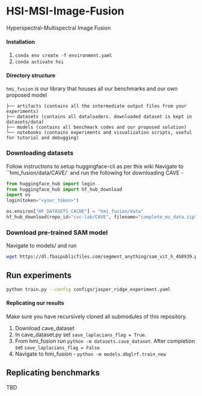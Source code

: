 # HSI-MSI-Image-Fusion
Hyperspectral-Multispectral Image Fusion

#### Installation
1. ```conda env create -f environment.yaml```
2. ```conda activate hsi```

#### Directory structure
`hmi_fusion` is our library that houses all our benchmarks and our own proposed model
```
├── artifacts (contains all the intermediate output files from your experiments)
├── datasets (contains all dataloaders. downloaded dataset is kept in datasets/data)
├── models (contains all benchmark codes and our proposed solution)
└── notebooks (contains experiments and visualization scripts, useful for tutorial and debugging)
```

### Downloading datasets
Follow instructions to setup huggingface-cli as per this wiki
Navigate to ``hmi_fusion/data/CAVE/` and run the following for downloading CAVE -
```python
from huggingface_hub import login
from huggingface_hub import hf_hub_download
import os
login(token="<your_token>")

os.environ["HF_DATASETS_CACHE"] = "hmi_fusion/data"
hf_hub_download(repo_id="cvc-lab/CAVE", filename="complete_ms_data.zip", repo_type="dataset")

```
### Download pre-trained SAM model
Navigate to models/ and run
```sh
wget https://dl.fbaipublicfiles.com/segment_anything/sam_vit_h_4b8939.pth
```

## Run experiments

```sh
python train.py --config configs/jasper_ridge_experiment.yaml
```


#### Replicating our results
Make sure you have recursively cloned all submodules of this repository. 
1. Download cave_dataset
2. In cave_dataset.py set ``save_laplacians_flag = True``. 
3. From hmi_fusion run ``python -m datasets.cave_dataset``. After completion set ``save_laplacians_flag = False``
2. Navigate to hmi_fusion - ``python -m models.dbglrf.train_new``


## Replicating benchmarks

TBD